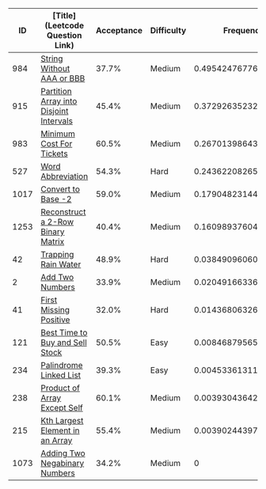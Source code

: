 |ID|[Title](Leetcode Question Link)|Acceptance|Difficulty|Frequency|
|----|-----|----|---|---|
|984|[String Without AAA or BBB]( https://leetcode.com/problems/string-without-aaa-or-bbb)|37.7%|Medium|0.4954247677613364|
|915|[Partition Array into Disjoint Intervals]( https://leetcode.com/problems/partition-array-into-disjoint-intervals)|45.4%|Medium|0.37292635232139065|
|983|[Minimum Cost For Tickets]( https://leetcode.com/problems/minimum-cost-for-tickets)|60.5%|Medium|0.26701398643191887|
|527|[Word Abbreviation]( https://leetcode.com/problems/word-abbreviation)|54.3%|Hard|0.24362208265775043|
|1017|[Convert to Base -2]( https://leetcode.com/problems/convert-to-base-2)|59.0%|Medium|0.17904823144898546|
|1253|[Reconstruct a 2-Row Binary Matrix]( https://leetcode.com/problems/reconstruct-a-2-row-binary-matrix)|40.4%|Medium|0.16098937604759944|
|42|[Trapping Rain Water]( https://leetcode.com/problems/trapping-rain-water)|48.9%|Hard|0.038490960607653675|
|2|[Add Two Numbers]( https://leetcode.com/problems/add-two-numbers)|33.9%|Medium|0.020491663368639005|
|41|[First Missing Positive]( https://leetcode.com/problems/first-missing-positive)|32.0%|Hard|0.014368063266920193|
|121|[Best Time to Buy and Sell Stock]( https://leetcode.com/problems/best-time-to-buy-and-sell-stock)|50.5%|Easy|0.00846879565300311|
|234|[Palindrome Linked List]( https://leetcode.com/problems/palindrome-linked-list)|39.3%|Easy|0.004533613114828982|
|238|[Product of Array Except Self]( https://leetcode.com/problems/product-of-array-except-self)|60.1%|Medium|0.003930436424724545|
|215|[Kth Largest Element in an Array]( https://leetcode.com/problems/kth-largest-element-in-an-array)|55.4%|Medium|0.003902443976931749|
|1073|[Adding Two Negabinary Numbers]( https://leetcode.com/problems/adding-two-negabinary-numbers)|34.2%|Medium|0|
